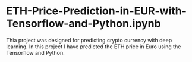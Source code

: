 # ETH-Price-Prediction-in-EUR-with-Tensorflow-and-Python.ipynb
Thia project was designed for predicting crypto currency with deep learning. In this project I have predicted the ETH price in Euro using the Tensorflow and Python.
